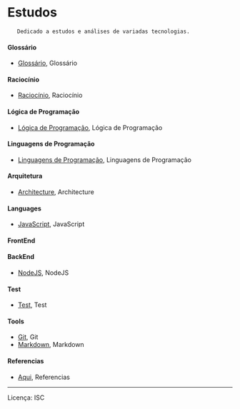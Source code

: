 # Estudos

 ```
 	Dedicado a estudos e análises de variadas tecnologias.
 ```
 #### Glossário
   - [Glossário], Glossário
 #### Raciocínio
   - [Raciocínio], Raciocínio
 #### Lógica de Programação
   - [Lógica de Programação], Lógica de Programação
 #### Linguagens de Programação
   - [Linguagens de Programação], Linguagens de Programação
#### Arquitetura
   - [Architecture], Architecture
#### Languages
   - [JavaScript], JavaScript
#### FrontEnd
#### BackEnd
   - [NodeJS], NodeJS
#### Test
   - [Test], Test
#### Tools
   - [Git], Git
   - [Markdown], Markdown
   
#### Referencias
   - [Aqui], Referencias

[Architecture]: https://github.com/cestrixx/Estudos/tree/master/Architecture
[JavaScript]: https://github.com/cestrixx/Estudos/tree/master/Languages/JavaScript
[NodeJS]: https://github.com/cestrixx/Estudos/tree/master/BackEnd/NodeJS
[Test]: https://github.com/cestrixx/Estudos/tree/master/Test
[Git]: https://github.com/cestrixx/Estudos/tree/master/Tools/Git
[Markdown]: https://github.com/cestrixx/Estudos/tree/master/Tools/Markdown
[Glossário]: https://github.com/cestrixx/Estudos/tree/master/glossary
[Raciocínio]: https://github.com/cestrixx/Estudos/tree/master/reasoning
[Lógica de Programação]: https://github.com/cestrixx/Estudos/tree/master/programmingLogic
[Linguagens de Programação]: https://github.com/cestrixx/Estudos/tree/master/programmingLanguages
[Aqui]: https://github.com/cestrixx/Estudos/tree/master/References

---
Licença: ISC
